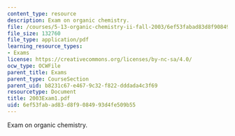 ```yaml
---
content_type: resource
description: Exam on organic chemistry.
file: /courses/5-13-organic-chemistry-ii-fall-2003/6ef53fabad83d8f9084993d4fe509b55_2003Exam1.pdf
file_size: 132760
file_type: application/pdf
learning_resource_types:
- Exams
license: https://creativecommons.org/licenses/by-nc-sa/4.0/
ocw_type: OCWFile
parent_title: Exams
parent_type: CourseSection
parent_uid: b8231c67-e467-9c32-f822-dddada4c3f69
resourcetype: Document
title: 2003Exam1.pdf
uid: 6ef53fab-ad83-d8f9-0849-93d4fe509b55
---
```

Exam on organic chemistry.